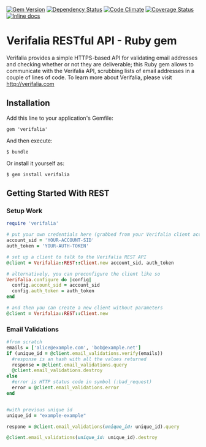 [![Gem Version](https://badge.fury.io/rb/verifalia.svg)](https://badge.fury.io/rb/verifalia)
[![Dependency Status](https://gemnasium.com/verifalia/verifalia-ruby-sdk.svg)](https://gemnasium.com/verifalia/verifalia-ruby-sdk)
[![Code Climate](https://codeclimate.com/github/verifalia/verifalia-ruby-sdk/badges/gpa.svg)](https://codeclimate.com/github/verifalia/verifalia-ruby-sdk)
[![Coverage Status](https://coveralls.io/repos/verifalia/verifalia-ruby-sdk/badge.svg?branch=master&service=github)](https://coveralls.io/github/verifalia/verifalia-ruby-sdk?branch=master)
[![Inline docs](http://inch-ci.org/github/verifalia/verifalia-ruby-sdk.svg?branch=master)](http://inch-ci.org/github/verifalia/verifalia-ruby-sdk)

# Verifalia RESTful API - Ruby gem

Verifalia provides a simple HTTPS-based API for validating email addresses and checking whether or not they are deliverable;
this Ruby gem allows to communicate with the Verifalia API, scrubbing lists of email addresses in a couple of lines of code.
To learn more about Verifalia, please visit http://verifalia.com

## Installation

Add this line to your application's Gemfile:

    gem 'verifalia'

And then execute:

    $ bundle

Or install it yourself as:

    $ gem install verifalia

## Getting Started With REST ##

### Setup Work ###

```ruby
require 'verifalia'

# put your own credentials here (grabbed from your Verifalia client account area)
account_sid = 'YOUR-ACCOUNT-SID'
auth_token = 'YOUR-AUTH-TOKEN'

# set up a client to talk to the Verifalia REST API
@client = Verifalia::REST::Client.new account_sid, auth_token

# alternatively, you can preconfigure the client like so
Verifalia.configure do |config|
  config.account_sid = account_sid
  config.auth_token = auth_token
end

# and then you can create a new client without parameters
@client = Verifalia::REST::Client.new

```

### Email Validations ###

```ruby
#from scratch
emails = ['alice@example.com', 'bob@example.net']
if (unique_id = @client.email_validations.verify(emails))
  #response is an hash with all the values returned
  response = @client.email_validations.query
  @client.email_validations.destroy
else
  #error is HTTP status code in symbol (:bad_request)
  error = @client.email_validations.error
end


#with previous unique id
unique_id = "example-example"

respone = @client.email_validations(unique_id: unique_id).query

@client.email_validations(unique_id: unique_id).destroy

```
